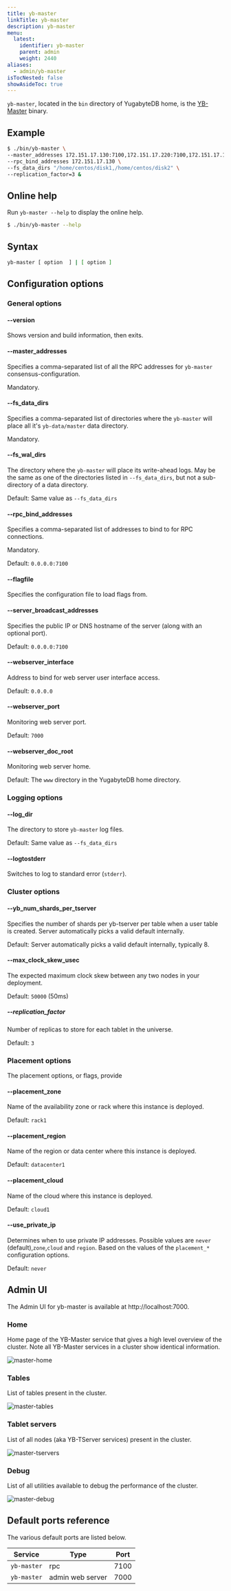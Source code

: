```yaml
---
title: yb-master
linkTitle: yb-master
description: yb-master
menu:
  latest:
    identifier: yb-master
    parent: admin
    weight: 2440
aliases:
  - admin/yb-master
isTocNested: false
showAsideToc: true
---
```


`yb-master`, located in the `bin` directory of YugabyteDB home, is the [YB-Master](../../architecture/concepts/universe/#yb-master-process) binary.

## Example

```sh
$ ./bin/yb-master \
--master_addresses 172.151.17.130:7100,172.151.17.220:7100,172.151.17.140:7100 \
--rpc_bind_addresses 172.151.17.130 \
--fs_data_dirs "/home/centos/disk1,/home/centos/disk2" \
--replication_factor=3 &
```

## Online help

Run `yb-master --help` to display the online help.

```sh
$ ./bin/yb-master --help
```

## Syntax

```sh
yb-master [ option  ] | [ option ]
```

## Configuration options

### General options

#### --version

Shows version and build information, then exits.

#### --master_addresses

Specifies a comma-separated list of all the RPC addresses for `yb-master` consensus-configuration.

Mandatory.

#### --fs_data_dirs

Specifies a comma-separated list of directories where the `yb-master` will place all it's `yb-data/master` data directory.

Mandatory.

#### --fs_wal_dirs

The directory where the `yb-master` will place its write-ahead logs. May be the same as one of the directories listed in `--fs_data_dirs`, but not a sub-directory of a data directory.

Default: Same value as `--fs_data_dirs`

#### --rpc_bind_addresses

Specifies a comma-separated list of addresses to bind to for RPC connections.

Mandatory.

Default: `0.0.0.0:7100`

#### --flagfile

Specifies the configuration file to load flags from.

#### --server_broadcast_addresses

Specifies the public IP or DNS hostname of the server (along with an optional port).

Default: `0.0.0.0:7100`

#### --webserver_interface

Address to bind for web server user interface access.

Default: `0.0.0.0`

#### --webserver_port

Monitoring web server port.

Default: `7000`

#### --webserver_doc_root

Monitoring web server home.

Default: The `www` directory in the YugabyteDB home directory.

### Logging options

#### --log_dir

The directory to store `yb-master` log files.

Default: Same value as `--fs_data_dirs`

#### --logtostderr

Switches to log to standard error (`stderr`).

### Cluster options

#### --yb_num_shards_per_tserver

Specifies the number of shards per yb-tserver per table when a user table is created. Server automatically picks a valid default internally.

Default: Server automatically picks a valid default internally, typically 8.

#### --max_clock_skew_usec

The expected maximum clock skew between any two nodes in your deployment.

Default: `50000` (50ms)

##### --replication_factor

Number of replicas to store for each tablet in the universe.

Default: `3`

### Placement options

The placement options, or flags, provide 

#### --placement_zone

Name of the availability zone or rack where this instance is deployed.

Default: `rack1`

#### --placement_region

Name of the region or data center where this instance is deployed.

Default: `datacenter1`

#### --placement_cloud

Name of the cloud where this instance is deployed.

Default: `cloud1`

#### --use_private_ip

Determines when to use private IP addresses. Possible values are `never` (default),`zone`,`cloud` and `region`. Based on the values of the `placement_*` configuration options.

Default: `never`

## Admin UI

The Admin UI for yb-master is available at http://localhost:7000.

### Home

Home page of the YB-Master service that gives a high level overview of the cluster. Note all YB-Master services in a cluster show identical information.

![master-home](/images/admin/master-home-binary-with-tables.png)

### Tables

List of tables present in the cluster.

![master-tables](/images/admin/master-tables.png)

### Tablet servers

List of all nodes (aka YB-TServer services) present in the cluster.

![master-tservers](/images/admin/master-tservers-list-binary-with-tablets.png)

### Debug

List of all utilities available to debug the performance of the cluster.

![master-debug](/images/admin/master-debug.png)

## Default ports reference

The various default ports are listed below.

Service | Type | Port
--------|------| -------
`yb-master` | rpc | 7100
`yb-master` | admin web server | 7000
